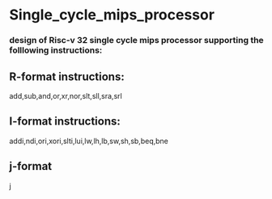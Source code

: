 # Single_cycle_mips_processor
### design of Risc-v 32 single cycle mips processor supporting the folllowing instructions:
## R-format instructions:
add,sub,and,or,xr,nor,slt,sll,sra,srl
## I-format instructions:
addi,ndi,ori,xori,slti,lui,lw,lh,lb,sw,sh,sb,beq,bne
## j-format
j
